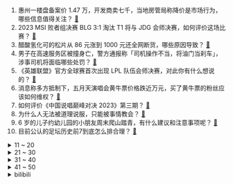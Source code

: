 1. 惠州一楼盘备案价 1.47 万，开发商卖七千，当地房管局称降价是市场行为，哪些信息值得关注？ [:link:](https://www.zhihu.com/question/602034551)
2. 2023 MSI 败者组决赛 BLG 3:1 淘汰 T1 将与 JDG 会师决赛，如何评价这场比赛？ [:link:](https://www.zhihu.com/question/602081462)
3. 醋酸氢化可的松片从 86 元涨到 1000 元还全网断货，哪些原因导致？ [:link:](https://www.zhihu.com/question/601956292)
4. 男子在高速服务区被撞身亡，警方通报称「司机操作不当，将油门当刹车」，涉事司机将面临哪些处罚？ [:link:](https://www.zhihu.com/question/601945252)
5. 《英雄联盟》官方全球赛首次出现 LPL 队伍会师决赛，对此你有什么想说的？ [:link:](https://www.zhihu.com/question/602128226)
6. 消息称多方抵制下，五月天演唱会黄牛票价格跌近万元，买了黄牛票的粉丝应该如何维权？ [:link:](https://www.zhihu.com/question/601943204)
7. 如何评价《中国说唱巅峰对决 2023》第三期？ [:link:](https://www.zhihu.com/question/602080435)
8. 为什么人无法被道理说服，只能被事情教会？ [:link:](https://www.zhihu.com/question/599969580)
9. 6 岁的儿子约幼儿园的小朋友周末爬山踏青，有什么建议和注意事项呢？ [:link:](https://www.zhihu.com/question/587328689)
10. 目前公认的足坛历史前7到底怎么排合理？ [:link:](https://www.zhihu.com/question/338288462)
<details>
<summary>11 ~ 20</summary>

11. C/C++的字符串为什么设计成以特定字符结尾的字符数组而不是一个字符数组加一个长度的结构体？ [:link:](https://www.zhihu.com/question/601875104)
12. 《灌篮高手》到底经典在哪？ [:link:](https://www.zhihu.com/question/32042664)
13. 如何评价宋茜、陈妍希主演的都市情感剧《温暖的，甜蜜的》？ [:link:](https://www.zhihu.com/question/598967467)
14. 为什么说“撑筋拔骨”是为拳术之始、武学核心？ [:link:](https://www.zhihu.com/question/593428471)
15. 为什么人们经常能分辨出“一眼AI”的画作？AI绘画和人画的到底有哪些细节上的区别？ [:link:](https://www.zhihu.com/question/597129798)
16. 时令水果降价，蓝莓最低 20 元一斤，樱桃一斤直降 30 元，西瓜、蜜瓜等也在降价，水果自由来了吗？ [:link:](https://www.zhihu.com/question/602034553)
17. 1万米深的马里亚纳海沟，最深处的“水”还是液态吗？水温多少？ [:link:](https://www.zhihu.com/question/601404211)
18. 如何评价《一人之下》漫画番外《锈铁》第35 （42）话? [:link:](https://www.zhihu.com/question/601993938)
19. 如何看待网易高管张栋一个月内三次开团《崩坏：星穹铁道》？是个人行为还是企业的营销策略？ [:link:](https://www.zhihu.com/question/602000368)
20. 如何评价「浪姐 4」《乘风 2023》第三期一公赛后真人秀？ [:link:](https://www.zhihu.com/question/602047177)
</details>
<details>
<summary>21 ~ 30</summary>

21. 五月天北京、深圳演唱会开票后不到 5 秒售空，演出门票为什么越来越难买？演出市场现在究竟有多「热」？ [:link:](https://www.zhihu.com/question/601938220)
22. 领导跳槽带你走，你跟不跟？ [:link:](https://www.zhihu.com/question/433804952)
23. 美依礼芽唱的《极乐净土》到底什么意思？ [:link:](https://www.zhihu.com/question/601044270)
24. 5 月 18 日瓜迪奥拉第 4 次率队进入欧冠决赛，这名教练执教水平如何？ [:link:](https://www.zhihu.com/question/601735678)
25. 现在的房子都建二三十层高，将来房龄到了，老房子该怎么处理？ [:link:](https://www.zhihu.com/question/440200131)
26. 住户存款 8 强城市中 6 城超两万亿，京沪超五万亿 ，杭州人均存款达 16 万元，哪些信息值得关注？ [:link:](https://www.zhihu.com/question/602072912)
27. 5 月 20 日微信再次限时开放 520 元红包，有哪些意义？你收到 520 红包了吗？ [:link:](https://www.zhihu.com/question/602047458)
28. 多个渠道可口可乐出现涨价，3.5 元时代或将告别？主要受到哪些因素影响？会引发饮料涨价潮吗？ [:link:](https://www.zhihu.com/question/601981279)
29. 很多传统武术中都有搭手听劲的功夫，为什么在现代搏击中用不上呢？ [:link:](https://www.zhihu.com/question/601956808)
30. 2023 年高端 Windows 轻薄本，有哪些值得618入手？ [:link:](https://www.zhihu.com/question/601915772)
</details>
<details>
<summary>31 ~ 40</summary>

31. 在「结婚率下降」的社会大背景下进入婚姻的你，婚姻生活和想象的区别大吗，你对未婚男女有哪些忠告？ [:link:](https://www.zhihu.com/question/599386224)
32. 网传「购票平台」才是最大的黄牛票源，可信度如何？目前演出市场票务监管方面是否存在漏洞？ [:link:](https://www.zhihu.com/question/601940151)
33. 被指对乌军援谎报价格，美国防部回应称多算了 30 亿美元，这会导致美军增加军援吗？如何评价这一失误？ [:link:](https://www.zhihu.com/question/601870674)
34. 《崩坏：星穹铁道》中艾丝妲强度究竟如何？ [:link:](https://www.zhihu.com/question/598926996)
35. 如何评价《崩坏星穹铁道》的新活动：磐岩镇超级联赛？ [:link:](https://www.zhihu.com/question/601862628)
36. 如何评价《奔跑吧》第七季第五期《舌尖上的贵州》？ [:link:](https://www.zhihu.com/question/601948549)
37. Gilbert Strang授完最后一课，如何评价其奉献给教育事业的一生？ [:link:](https://www.zhihu.com/question/601358476)
38. 智动智座智驾，「全新雅阁」焕新出发，哪些亮点值得关注？ [:link:](https://www.zhihu.com/question/601898739)
39. 如果象棋的棋子都由真人扮演，被吃掉就会死，那么扮演哪个棋子相对而言最安全？ [:link:](https://www.zhihu.com/question/601853961)
40. 线下娱乐消费重归火热的原因是什么？背后反映了人们怎样的心理需求？ [:link:](https://www.zhihu.com/question/601938935)
</details>
<details>
<summary>41 ~ 50</summary>

41. 2023 年，你觉得「感情需要门当户对」是真理还是过时思维？ [:link:](https://www.zhihu.com/question/599386736)
42. 日本画师纷纷抵制 AI 作画，专家称现有法律无法禁止，AI 作画能否替代画师这个行业？ [:link:](https://www.zhihu.com/question/550997249)
43. 福建上杭首次发现恐龙蛋，已进行抢救性保护，这对于恐龙研究具有怎样的意义？ [:link:](https://www.zhihu.com/question/601870774)
44. 为什么《红楼梦》第二回里称贾敏为贾夫人？不应该是林夫人吗？ [:link:](https://www.zhihu.com/question/28633927)
45. 售价17.99万元-23.99万元，新上市的别克君越怎么样？ [:link:](https://www.zhihu.com/question/601181774)
46. 人们常说「中国十分美，七分在西北」，西北有哪些景色「美得独一无二」？ [:link:](https://www.zhihu.com/question/601270512)
47. 你能在亲密关系中感觉到自己「被充电」了吗，什么样的亲密关系才能给予人向上的力量和支持？ [:link:](https://www.zhihu.com/question/599385775)
48. 2026 年美加墨世界杯会徽公布，中国网友调侃「史上最丑世界杯会徽」，对这届世界杯有何期待？ [:link:](https://www.zhihu.com/question/601689800)
49. 318 川藏线有哪些值得推荐的景点？ [:link:](https://www.zhihu.com/question/599881063)
50. 《塞尔达传说：王国之泪》为什么刚过完初始空岛，就没有继续玩下去的欲望了？ [:link:](https://www.zhihu.com/question/601602222)
</details><details>
<summary>bilibili</summary>

</details>